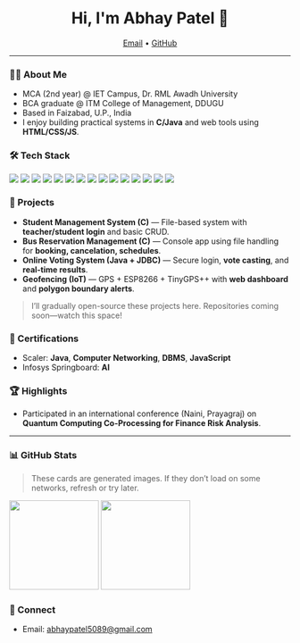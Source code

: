 

<!--
**Abhay-72/Abhay-72** is a ✨ _special_ ✨ repository because its `README.md` (this file) appears on your GitHub profile.

Here are some ideas to get you started:

- 🔭 I’m currently working on ...
- 🌱 I’m currently learning ...
- 👯 I’m looking to collaborate on ...
- 🤔 I’m looking for help with ...
- 💬 Ask me about ...
- 📫 How to reach me: ...
- 😄 Pronouns: ...
- ⚡ Fun fact: ...
-->
<!-- Profile Header -->
<h1 align="center">Hi, I'm Abhay Patel 👋</h1>
<p align="center">
  <a href="mailto:abhaypatel5089@gmail.com">Email</a> •
  <a href="https://github.com/Abhay-72">GitHub</a>
</p>

---

### 🧑‍🎓 About Me
- MCA (2nd year) @ IET Campus, Dr. RML Awadh University  
- BCA graduate @ ITM College of Management, DDUGU  
- Based in Faizabad, U.P., India  
- I enjoy building practical systems in **C/Java** and web tools using **HTML/CSS/JS**.

### 🛠️ Tech Stack
<p>
  <!-- Core Languages -->
  <img src="https://img.shields.io/badge/C-00599C?logo=c&logoColor=white" />
  <img src="https://img.shields.io/badge/C++-00599C?logo=c%2B%2B&logoColor=white" />
  <img src="https://img.shields.io/badge/Java-007396?logo=openjdk&logoColor=white" />
  <img src="https://img.shields.io/badge/HTML5-E34F26?logo=html5&logoColor=white" />
  <img src="https://img.shields.io/badge/CSS3-1572B6?logo=css3&logoColor=white" />
  <img src="https://img.shields.io/badge/JavaScript-F7DF1E?logo=javascript&logoColor=black" />

  <!-- Databases / Concepts -->
  <img src="https://img.shields.io/badge/MySQL-4479A1?logo=mysql&logoColor=white" />
  <img src="https://img.shields.io/badge/MongoDB-47A248?logo=mongodb&logoColor=white" />
  <img src="https://img.shields.io/badge/DBMS-0A66C2" />
  <img src="https://img.shields.io/badge/DSA-000000" />
  <img src="https://img.shields.io/badge/OOP-000000" />

  <!-- Tools -->
  <img src="https://img.shields.io/badge/VS%20Code-007ACC?logo=visualstudiocode&logoColor=white" />
  <img src="https://img.shields.io/badge/Eclipse-2C2255?logo=eclipseide&logoColor=white" />
  <img src="https://img.shields.io/badge/Git-F05032?logo=git&logoColor=white" />
  <img src="https://img.shields.io/badge/Postman-FF6C37?logo=postman&logoColor=white" />
</p>

### 🚀 Projects
- **Student Management System (C)** — File-based system with **teacher/student login** and basic CRUD.  
- **Bus Reservation Management (C)** — Console app using file handling for **booking, cancelation, schedules**.  
- **Online Voting System (Java + JDBC)** — Secure login, **vote casting**, and **real-time results**.  
- **Geofencing (IoT)** — GPS + ESP8266 + TinyGPS++ with **web dashboard** and **polygon boundary alerts**.  
> I’ll gradually open-source these projects here. Repositories coming soon—watch this space!

### 📜 Certifications
- Scaler: **Java**, **Computer Networking**, **DBMS**, **JavaScript**  
- Infosys Springboard: **AI**

### 🏆 Highlights
- Participated in an international conference (Naini, Prayagraj) on **Quantum Computing Co-Processing for Finance Risk Analysis**.

---

### 📊 GitHub Stats
> These cards are generated images. If they don’t load on some networks, refresh or try later.
<p>
  <img src="https://github-readme-stats.vercel.app/api?username=Abhay-72&show_icons=true&rank_icon=github" height="160" />
  <img src="https://github-readme-stats.vercel.app/api/top-langs/?username=Abhay-72&layout=compact" height="160" />
</p>

### 🤝 Connect
- Email: <a href="mailto:abhaypatel5089@gmail.com">abhaypatel5089@gmail.com</a>
<!-- - Portfolio/Links: REPLACE_ME (optional) -->

<!-- Tip: Avoid putting your phone number in a public README to prevent spam. -->
